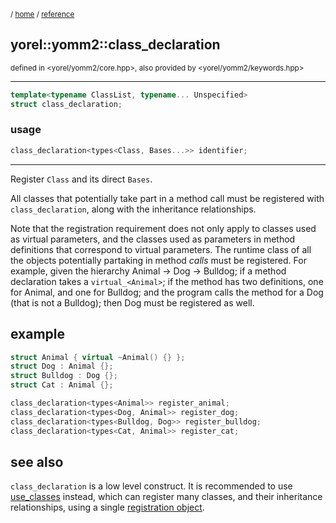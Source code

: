 <sub>/ [home](/README.md) / [reference](README.md) </sub>
## yorel::yomm2::class_declaration
<sub>defined in <yorel/yomm2/core.hpp>, also provided by <yorel/yomm2/keywords.hpp></sub>
<!---->
---

```c++
template<typename ClassList, typename... Unspecified>
struct class_declaration;
```

### usage
```c++
class_declaration<types<Class, Bases...>> identifier;
```
---

Register `Class` and its direct `Bases`.

All classes that potentially take part in a method call must be registered with
`class_declaration`, along with the inheritance relationships.

Note that the registration requirement does not only apply to classes used as
virtual parameters, and the classes used as parameters in method definitions
that correspond to virtual parameters. The runtime class of all the objects
potentially partaking in method *calls* must be registered. For example, given
the hierarchy Animal -> Dog -> Bulldog; if a method declaration takes a
`virtual_<Animal>`; if the method has two definitions, one for Animal, and one
for Bulldog; and the program calls the method for a Dog (that is not a Bulldog);
then Dog must be registered as well.

## example
```c++
struct Animal { virtual ~Animal() {} };
struct Dog : Animal {};
struct Bulldog : Dog {};
struct Cat : Animal {};

class_declaration<types<Animal>> register_animal;
class_declaration<types<Dog, Animal>> register_dog;
class_declaration<types<Bulldog, Dog>> register_bulldog;
class_declaration<types<Cat, Animal>> register_cat;
```

## see also
`class_declaration` is a low level construct. It is recommended to use
[use_classes](use_classes.md) instead, which can register many classes, and their inheritance
relationships,  using a single [registration object](static-object.md).
